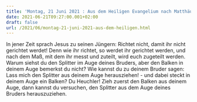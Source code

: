 ```yaml
---
title: 'Montag, 21 Juni 2021 : Aus dem Heiligen Evangelium nach Matthäus - Mt 7,1-5.'
date: 2021-06-21T09:27:00.001+02:00
draft: false
url: /2021/06/montag-21-juni-2021-aus-dem-heiligen.html
---
```


In jener Zeit sprach Jesus zu seinen Jüngern: Richtet nicht, damit ihr nicht gerichtet werdet! Denn wie ihr richtet, so werdet ihr gerichtet werden, und nach dem Maß, mit dem ihr messt und zuteilt, wird euch zugeteilt werden. Warum siehst du den Splitter im Auge deines Bruders, aber den Balken in deinem Auge bemerkst du nicht? Wie kannst du zu deinem Bruder sagen: Lass mich den Splitter aus deinem Auge herausziehen! - und dabei steckt in deinem Auge ein Balken? Du Heuchler! Zieh zuerst den Balken aus deinem Auge, dann kannst du versuchen, den Splitter aus dem Auge deines Bruders herauszuziehen.